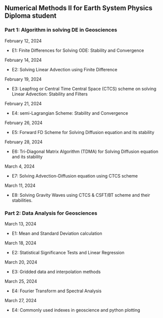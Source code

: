 ## Numerical Methods II for Earth System Physics Diploma student

### Part 1: Algorithm in solving DE in Geosciences

February 12, 2024
- E1: Finite Differences for Solving ODE: Stability and Convergence

February 14, 2024
- E2: Solving Linear Advection using Finite Difference

February 19, 2024
- E3: Leapfrog or Central Time Central Space (CTCS) scheme on solving Linear Advection: Stability and Filters

February 21, 2024
- E4: semi-Lagrangian Scheme: Stability and Convergence

February 26, 2024
- E5: Forward FD Scheme for Solving Diffusion equation and its stability

February 28, 2024
- E6: Tri-Diagonal Matrix Algorithm (TDMA) for Solving Diffusion equation and its stability

March 4, 2024
- E7: Solving Advection-Diffusion equation using CTCS scheme

March 11, 2024
- E8: Solving Gravity Waves using CTCS & CSFT/BT scheme and their stabilities.

### Part 2: Data Analysis for Geosciences

March 13, 2024
- E1: Mean and Standard Deviation calculation

March 18, 2024
- E2: Statistical Significance Tests and Linear Regression

March 20, 2024
- E3: Gridded data and interpolation methods

March 25, 2024
- E4: Fourier Transform and Spectral Analysis 

March 27, 2024
- E4: Commonly used indexes in geoscience and python plotting
